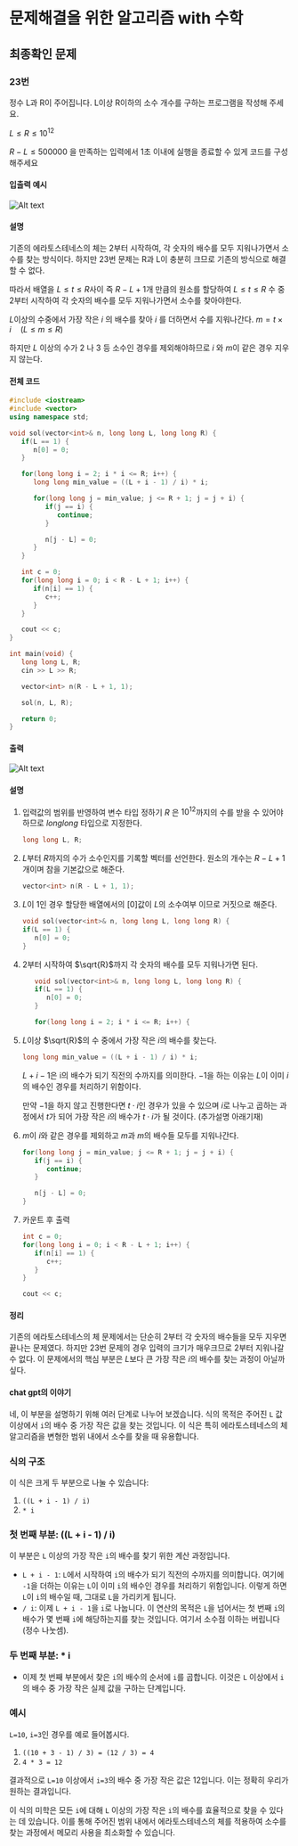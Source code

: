 # 문제해결을 위한 알고리즘 with 수학

## 최종확인 문제

### 23번

정수 L과 R이 주어집니다. L이상 R이하의 소수 개수를 구하는 프로그램을 작성해 주세요. 

$L \leq R \leq 10^{12}$

$R - L \leq 500000$ 을 만족하는 입력에서 1초 이내에 실행을 종료할 수 있게 코드를 구성해주세요


#### 입출력 예시

![Alt text](image.png)

#### 설명
기존의 에라토스테네스의 체는 2부터 시작하여, 각 숫자의 배수를 모두 지워나가면서 소수를 찾는 방식이다. 하지만 23번 문제는 R과 L이 충분히 크므로 기존의 방식으로 해결할 수 없다.

따라서 배열을 $L \leq t \leq R$사이 즉 $R - L + 1$개 만큼의 원소를 할당하여 $L \leq t \leq R$ 수 중 2부터 시작하여 각 숫자의 배수를 모두 지워나가면서 소수를 찾아야한다.


$L$이상의 수중에서 가장 작은 $i$ 의 배수를 찾아 $i$ 를 더하면서 수를 지워나간다. 
$m = t \times i \quad (L \leq m \leq R)$



하지만 $L$ 이상의 수가 $2$ 나 $3$ 등 소수인 경우를 제외해야하므로 $i$ 와 $m$이 같은 경우 지우지 않는다.


#### 전체 코드

```cpp
#include <iostream>
#include <vector>
using namespace std;

void sol(vector<int>& n, long long L, long long R) {
   if(L == 1) {
      n[0] = 0;
   }

   for(long long i = 2; i * i <= R; i++) {
      long long min_value = ((L + i - 1) / i) * i;

      for(long long j = min_value; j <= R + 1; j = j + i) {
         if(j == i) {
            continue;
         }

         n[j - L] = 0;
      }
   }

   int c = 0;
   for(long long i = 0; i < R - L + 1; i++) {
      if(n[i] == 1) {
         c++;
      }
   }

   cout << c;
}

int main(void) {
   long long L, R;
   cin >> L >> R;

   vector<int> n(R - L + 1, 1);

   sol(n, L, R);

   return 0;
}
```

#### 출력
![Alt text](image-3.png)

#### 설명

1. 입력값의 범위를 반영하여 변수 타입 정하기
   $R$ 은 $10^{12}$까지의 수를 받을 수 있어야 하므로 $long long$ 타입으로 지정한다.

   ```cpp
   long long L, R;
   ```

2. $L$부터 $R$까지의 수가 소수인지를 기록할 벡터를 선언한다. 원소의 개수는 $R - L + 1$개이며 참을 기본값으로 해준다.
   ```cpp
   vector<int> n(R - L + 1, 1);
   ```

3. $L$이 $1$인 경우 할당한 배열에서의 [0]값이 $L$의 소수여부 이므로 거짓으로 해준다.
   ```cpp
   void sol(vector<int>& n, long long L, long long R) {
   if(L == 1) {
      n[0] = 0;
   }
   ```

4. $2$부터 시작하여 $\sqrt{R}$까지 각 숫자의 배수를 모두 지워나가면 된다.
   ```cpp
      void sol(vector<int>& n, long long L, long long R) {
      if(L == 1) {
         n[0] = 0;
      }

      for(long long i = 2; i * i <= R; i++) {
   ```

3. $L$이상 $\sqrt{R}$의 수 중에서 가장 작은 $i$의 배수를 찾는다.
   ```cpp
   long long min_value = ((L + i - 1) / i) * i;
   ```

   $L+i-1$은 i의 배수가 되기 직전의 수까지를 의미한다. $-1$을 하는 이유는 $L$이 이미 $i$의 배수인 경우를 처리하기 위함이다.

   만약 $-1$을 하지 않고 진행한다면 $t\cdot i$인 경우가 있을 수 있으며 $i$로 나누고 곱하는 과정에서 $t$가 되어 가장 작은 $i$의 배수가 $t\cdot i$가 될 것이다.
   (추가설명 아래기재)

4. $m$이 $i$와 같은 경우를 제외하고 $m$과 $m$의 배수들 모두를 지워나간다.
   ```cpp
   for(long long j = min_value; j <= R + 1; j = j + i) {
      if(j == i) {
         continue;
      }

      n[j - L] = 0;
   }
   ```

5. 카운트 후 출력
   ```cpp
   int c = 0;
   for(long long i = 0; i < R - L + 1; i++) {
      if(n[i] == 1) {
         c++;
      }
   }

   cout << c;
   ```

#### 정리
기존의 에라토스테네스의 체 문제에서는 단순히 2부터 각 숫자의 배수들을 모두 지우면 끝나는 문제였다. 하지만 23번 문제의 경우 입력의 크기가 매우크므로 2부터 지워나갈 수 없다. 이 문제에서의 핵심 부분은 $L$보다 큰 가장 작은 $i$의 배수를 찾는 과정이 아닐까 싶다.


#### chat gpt의 이야기

네, 이 부분을 설명하기 위해 여러 단계로 나누어 보겠습니다. 식의 목적은 주어진 `L` 값 이상에서 `i`의 배수 중 가장 작은 값을 찾는 것입니다. 이 식은 특히 에라토스테네스의 체 알고리즘을 변형한 범위 내에서 소수를 찾을 때 유용합니다.

### 식의 구조

이 식은 크게 두 부분으로 나눌 수 있습니다:
1. `((L + i - 1) / i)`
2. `* i`

### 첫 번째 부분: ((L + i - 1) / i)

이 부분은 `L` 이상의 가장 작은 `i`의 배수를 찾기 위한 계산 과정입니다.

- `L + i - 1`: `L`에서 시작하여 `i`의 배수가 되기 직전의 수까지를 의미합니다. 여기에 `-1`을 더하는 이유는 `L`이 이미 `i`의 배수인 경우를 처리하기 위함입니다. 이렇게 하면 `L`이 `i`의 배수일 때, 그대로 `L`을 가리키게 됩니다.
- `/ i`: 이제 `L + i - 1`을 `i`로 나눕니다. 이 연산의 목적은 `L`을 넘어서는 첫 번째 `i`의 배수가 몇 번째 `i`에 해당하는지를 찾는 것입니다. 여기서 소수점 이하는 버립니다(정수 나눗셈).

### 두 번째 부분: * i

- 이제 첫 번째 부분에서 찾은 `i`의 배수의 순서에 `i`를 곱합니다. 이것은 `L` 이상에서 `i`의 배수 중 가장 작은 실제 값을 구하는 단계입니다.

### 예시

`L=10`, `i=3`인 경우를 예로 들어봅시다.

1. `((10 + 3 - 1) / 3) = (12 / 3) = 4`
2. `4 * 3 = 12`

결과적으로 `L=10` 이상에서 `i=3`의 배수 중 가장 작은 값은 12입니다. 이는 정확히 우리가 원하는 결과입니다.

이 식의 미학은 모든 `i`에 대해 `L` 이상의 가장 작은 `i`의 배수를 효율적으로 찾을 수 있다는 데 있습니다. 이를 통해 주어진 범위 내에서 에라토스테네스의 체를 적용하여 소수를 찾는 과정에서 메모리 사용을 최소화할 수 있습니다.